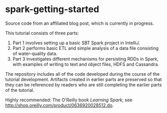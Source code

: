 # spark-getting-started
Source code from an affiliated blog post, which is currently in progress.

This tutorial consists of three parts:

1.  Part 1 involves setting up a basic SBT Spark project in IntelliJ.
2.  Part 2 performs basic ETL and simple analysis of a data file consisting of water-quality data.
3.  Part 3 investigates different mechanisms for persisting RDDs in Spark, with examples of writing to text and object files, HDFS and Cassandra.

The repository includes all of the code developed during the course of the tutorial development.  Artifacts created in earlier parts are preserved so that they can be referenced by readers who are still completing the earlier parts of the tutorial.

Highly recommended:  The O'Reilly book *Learning Spark*; see http://shop.oreilly.com/product/0636920028512.do.
